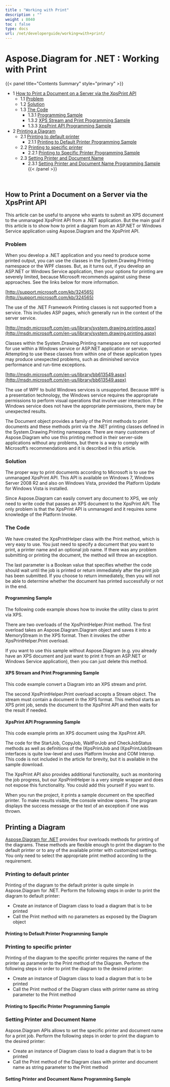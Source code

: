 ```yaml
---
title : "Working with Print" 
description : "" 
weight : 8040 
toc : false
type: docs
url: /net/developerguide/working+with+print/
---
```


# Aspose.Diagram for .NET : Working with Print


{{< panel title="Contents Summary" style="primary" >}}
*   1 [How to Print a Document on a Server via the XpsPrint API](#how-to-print-a-document-on-a-server-via-the-xpsprint-api)
    *   1.1 [Problem](#problem)
    *   1.2 [Solution](#solution)
    *   1.3 [The Code](#the-code)
        *   1.3.1 [Programming Sample](#programming-sample)
        *   1.3.2 [XPS Stream and Print Programming Sample](#xps-stream-and-print-programming-sample)
        *   1.3.3 [XpsPrint API Programming Sample](#xpsprint-api-programming-sample)
*   2 [Printing a Diagram](#printing-a-diagram)
    *   2.1 [Printing to default printer](#printing-to-default-printer)
        *   2.1.1 [Printing to Default Printer Programming Sample](#printing-to-default-printer-programming-sample)
    *   2.2 [Printing to specific printer](#printing-to-specific-printer)
        *   2.2.1 [Printing to Specific Printer Programming Sample](#printing-to-specific-printer-programming-sample)
    *   2.3 [Setting Printer and Document Name](#setting-printer-and-document-name)
        *   2.3.1 [Setting Printer and Document Name Programming Sample](#setting-printer-and-document-name-programming-sample)
{{< /panel >}}
 

 

## How to Print a Document on a Server via the XpsPrint API

This article can be useful to anyone who wants to submit an XPS document to the unmanaged XpsPrint API from a .NET application. But the main goal if this article is to show how to print a diagram from an ASP.NET or Windows Service application using Aspose.Diagram and the XpsPrint API.

### Problem

When you develop a .NET application and you need to produce some printed output, you can use the classes in the System.Drawing.Printing namespace or the WPF classes. But, as it turns out, if you develop an ASP.NET or Windows Service application, then your options for printing are severely limited, because Microsoft recommends against using these approaches. See the links below for more information.

[http://support.microsoft.com/kb/324565](http://support.microsoft.com/kb/324565)

The use of the .NET Framework Printing classes is not supported from a service. This includes ASP pages, which generally run in the context of the server service.

[http://msdn.microsoft.com/en-us/library/system.drawing.printing.aspx](http://msdn.microsoft.com/en-us/library/system.drawing.printing.aspx)

Classes within the System.Drawing.Printing namespace are not supported for use within a Windows service or ASP.NET application or service. Attempting to use these classes from within one of these application types may produce unexpected problems, such as diminished service performance and run-time exceptions.

[http://msdn.microsoft.com/en-us/library/bb613549.aspx](http://msdn.microsoft.com/en-us/library/bb613549.aspx)

The use of WPF to build Windows services is unsupported. Because WPF is a presentation technology, the Windows service requires the appropriate permissions to perform visual operations that involve user interaction. If the Windows service does not have the appropriate permissions, there may be unexpected results.

The Document object provides a family of the Print methods to print documents and these methods print via the .NET printing classes defined in the System.Drawing.Printing namespace. There are many customers of Aspose.Diagram who use this printing method in their server-side applications without any problems, but there is a way to comply with Microsoft’s recommendations and it is described in this article.

### Solution

The proper way to print documents according to Microsoft is to use the unmanaged XpsPrint API. This API is available on Windows 7, Windows Server 2008 R2 and also on Windows Vista, provided the Platform Update for Windows Vista is installed.

Since Aspose.Diagram can easily convert any document to XPS, we only need to write code that passes an XPS document to the XpsPrint API. The only problem is that the XpsPrint API is unmanaged and it requires some knowledge of the Platform Invoke.

### The Code

We have created the XpsPrintHelper class with the Print method, which is very easy to use. You just need to specify a document that you want to print, a printer name and an optional job name. If there was any problem submitting or printing the document, the method will throw an exception.

The last parameter is a Boolean value that specifies whether the code should wait until the job is printed or return immediately after the print job has been submitted. If you choose to return immediately, then you will not be able to determine whether the document has printed successfully or not in the end.

#### Programming Sample

The following code example shows how to invoke the utility class to print via XPS.

  
There are two overloads of the XpsPrintHelper.Print method. The first overload takes an Aspose.Diagram.Diagram object and saves it into a MemoryStream in the XPS format. Then it invokes the other XpsPrintHelper.Print overload.

If you want to use this sample without Aspose.Diagram (e.g. you already have an XPS document and just want to print it from an ASP.NET or Windows Service application), then you can just delete this method.

#### XPS Stream and Print Programming Sample

This code example convert a Diagram into an XPS stream and print.

  
The second XpsPrintHelper.Print overload accepts a Stream object. The stream must contain a document in the XPS format. This method starts an XPS print job, sends the document to the XpsPrint API and then waits for the result if needed.

#### XpsPrint API Programming Sample

This code example prints an XPS document using the XpsPrint API.

  
The code for the StartJob, CopyJob, WaitForJob and CheckJobStatus methods as well as definitions of the IXpsPrintJob and IXpsPrintJobStream interfaces is quite low-level and uses Platform Invoke and COM Interop. This code is not included in the article for brevity, but it is available in the sample download.

The XpsPrint API also provides additional functionality, such as monitoring the job progress, but our XpsPrintHelper is a very simple wrapper and does not expose this functionality. You could add this yourself if you want to.

When you run the project, it prints a sample document on the specified printer. To make results visible, the console window opens. The program displays the success message or the text of an exception if one was thrown.

## Printing a Diagram

[Aspose.Diagram for .NET](http://www.aspose.com/.net/diagram-component.aspx) provides four overloads methods for printing of the diagrams. These methods are flexible enough to print the diagram to the default printer or to any of the available printer with customized settings. You only need to select the appropriate print method according to the requirement.

### Printing to default printer

Printing of the diagram to the default printer is quite simple in Aspose.Diagram for .NET. Perform the following steps in order to print the diagram to default printer:

*   Create an instance of Diagram class to load a diagram that is to be printed
*   Call the Print method with no parameters as exposed by the Diagram object

#### Printing to Default Printer Programming Sample

### Printing to specific printer

Printing of the diagram to the specific printer requires the name of the printer as parameter to the Print method of the Diagram. Perform the following steps in order to print the diagram to the desired printer:

*   Create an instance of Diagram class to load a diagram that is to be printed
*   Call the Print method of the Diagram class with printer name as string parameter to the Print method

#### Printing to Specific Printer Programming Sample

### Setting Printer and Document Name

Aspose.Diagram APIs allows to set the specific printer and document name for a print job. Perform the following steps in order to print the diagram to the desired printer:

*   Create an instance of Diagram class to load a diagram that is to be printed
*   Call the Print method of the Diagram class with printer and document name as string parameter to the Print method

#### Setting Printer and Document Name Programming Sample

